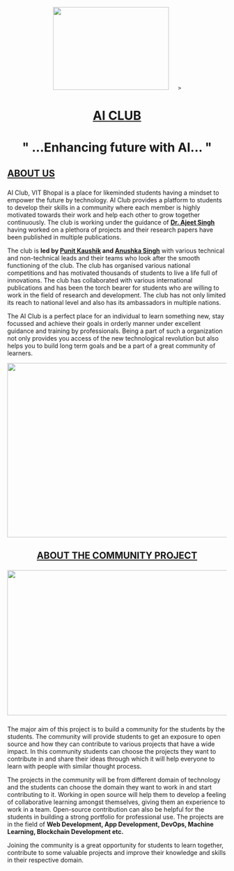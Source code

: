 <!-- 
![download](https://user-images.githubusercontent.com/97673859/178153950-8a2b539a-0a66-40a8-beb6-896c9130dbd7.png))
-->
<p align="center">
  <img
       width="266"
       height="190"
       src="https://user-images.githubusercontent.com/97673859/178153950-8a2b539a-0a66-40a8-beb6-896c9130dbd7.png"
       
       
       
       >
</p>

# <p align="center"><ins>**AI CLUB**</ins></p>
# <p align="center"><!--<ins>Motto-</ins> -->" ...Enhancing future with AI... "</p>


## <ins>**ABOUT US**</ins>


###
AI Club, VIT Bhopal is a place for likeminded students having a
mindset to empower the future by technology. AI Club provides a
platform to students to develop their skills in a community where
each member is highly motivated towards their work and help each
other to grow together continuously. The club is working under the
guidance of <ins> **Dr. Ajeet Singh**</ins>  having worked on a plethora of  projects and their
research papers have been published in multiple publications. 

The club is **led by <ins>Punit Kaushik</ins> and <ins>Anushka Singh</ins>** with various
technical and non-technical leads and their teams who look after
the smooth functioning of the club. The club has organised various
national competitions and has motivated thousands of students to
live a life full of innovations. The club has collaborated with various
international publications and has been the torch bearer for
students who are willing to work in the field of research and
development. The club has not only limited its reach to national
level and also has its ambassadors in multiple nations. 

The AI Club
is a perfect place for an individual to learn something new, stay
focussed and achieve their goals in orderly manner under excellent
guidance and training by professionals. Being a part of such a
organization not only provides you access of the new technological
revolution but also helps you to build long term goals and be a part
of a great community of learners.
<p align="center">
  <img 
    width="700"
    height="400"
    src="https://user-images.githubusercontent.com/97673859/178153761-73530edf-a0f9-42a5-9128-bb98fdde2185.jpg"
  >
</p>

## <p align="center"><ins>**ABOUT THE COMMUNITY PROJECT**</ins></p>

<p align="center">
  <img
       height="332.8"
       width="1157.66"
       src="https://user-images.githubusercontent.com/97673859/178155230-ec2eb838-bb41-45cd-bb2f-11ce6b59f535.png"
       >
</p>

###
The major aim of this project is to build a community for the
students by the students. The community will provide students to
get an exposure to open source and how they can contribute to
various projects that have a wide impact. In this community
students can choose the projects they want to contribute in and
share their ideas through which it will help everyone to learn with
people with similar thought process. 

The projects in the community
will be from different domain of technology and the students can
choose the domain they want to work in and start contributing to
it. Working in open source will help them to develop a feeling of
collaborative learning amongst themselves, giving them an
experience to work in a team. Open-source contribution can also be
helpful for the students in building a strong portfolio for
professional use. The projects are in the field of **Web Development,
App Development, DevOps, Machine Learning, Blockchain
Development etc.** 

Joining the community is a great opportunity for
students to learn together, contribute to some valuable projects
and improve their knowledge and skills in their respective domain.

